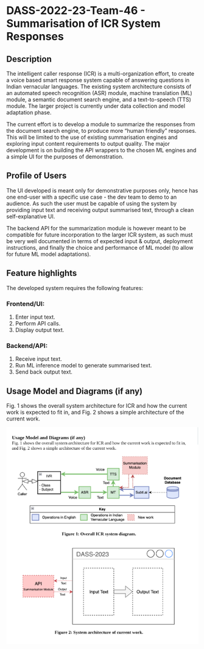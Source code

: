 # DASS-2022-23-Team-46 - Summarisation of ICR System Responses

## Description

The intelligent caller response (ICR) is a multi-organization effort, to create a voice based smart response system capable of answering questions in Indian vernacular languages. The existing system architecture consists of an automated speech recognition (ASR) module, machine translation (ML) module, a semantic document search engine, and a text-to-speech (TTS) module. The larger project is currently under data collection and model adaptation phase.

The current effort is to develop a module to summarize the responses from the document search engine, to produce more “human friendly” responses. This will be limited to the use of existing summarisation engines and exploring input content requirements to output quality. The major development is on building the API wrappers to the chosen ML engines and a simple UI for the purposes of demonstration.

## Profile of Users

The UI developed is meant only for demonstrative purposes only, hence has one end-user with a specific use case - the dev team to demo to an audience. As such the user must be capable of using the system by providing input text and receiving output summarised text, through a clean self-explanative UI.

The backend API for the summarization module is however meant to be compatible for future incorporation to the larger ICR system, as such must be very well documented in terms of expected input & output, deployment instructions, and finally the choice and performance of ML model (to allow for future ML model adaptations).

## Feature highlights

The developed system requires the following features:

### Frontend/UI:

1. Enter input text.
2. Perform API calls.
3. Display output text.

### Backend/API:

1. Receive input text.
2. Run ML inference model to generate summarised text.
3. Send back output text.


## Usage Model and Diagrams (if any)

Fig. 1 shows the overall system architecture for ICR and how the current work is expected to fit in, and Fig. 2 shows a simple architecture of the current work.

![image](diagrams/fig.png)